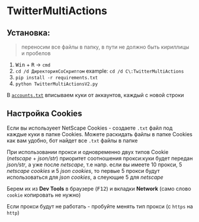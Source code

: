 # TwitterMultiActions

## Установка:

> переносим все файлы в папку, в пути не должно быть кириллицы и пробелов

1. <kbd>Win</kbd> + <kbd>R</kbd> -> `cmd`
2. `cd /d ДиректорияСоСкриптом`
    example: `cd /d C\:TwitterMultiActions`
3. `pip install -r requirements.txt`
4. `python TwitterMultiActionsV2.py`

В [`accounts.txt`](accounts.txt) вписываем куки от аккаунтов, каждый с новой строки

## Настройка Cookies

Если вы используеет NetScape Cookies - создаете `.txt` файл под каждые куки в папке Cookies. Можете раскидать файлы в папке Cookies как вам удобно, бот найдет все `.txt` файлы в папке

При использовании прокси и одновременно двух типов Cookie (_netscape_ + _json/str_) приоритет соотношения прокси:куки будет передан _json/str_, а уже после _netscape_, т.е напр. если вы имеете 10 прокси, 5 _netscape cookies_ и 5 _json cookies_, то первые 5 прокси будут использоваться для _json cookies_, а слеующие 5 для _netscape_

Берем их из __Dev Tools__ в браузере (<kbd>F12</kbd>) и вкладки __Network__ (само слово `cookie` копировать не нужно)

Если прокси будут не работать - пробуйте менять тип прокси (с `https` на `http`)
